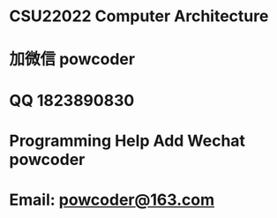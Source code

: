 # CSU22022 Computer Architecture
# 加微信 powcoder

# QQ 1823890830

# Programming Help Add Wechat powcoder

# Email: powcoder@163.com

